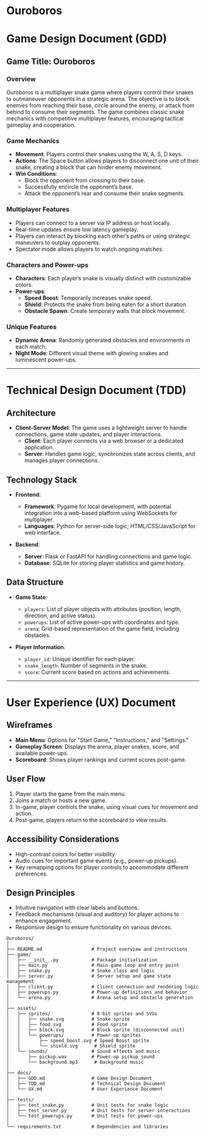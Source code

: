 # Ouroboros



# Game Design Document (GDD)

## Game Title: Ouroboros

### Overview
Ouroboros is a multiplayer snake game where players control their snakes to outmaneuver opponents in a strategic arena. The objective is to block enemies from reaching their base, circle around the enemy, or attack from behind to consume their segments. The game combines classic snake mechanics with competitive multiplayer features, encouraging tactical gameplay and cooperation.

### Game Mechanics

- **Movement**: Players control their snakes using the W, A, S, D keys.
- **Actions**: The Space button allows players to disconnect one unit of their snake, creating a block that can hinder enemy movement.
- **Win Conditions**:
  - Block the opponent from crossing to their base.
  - Successfully encircle the opponent’s base.
  - Attack the opponent’s rear and consume their snake segments.

### Multiplayer Features

- Players can connect to a server via IP address or host locally.
- Real-time updates ensure low latency gameplay.
- Players can interact by blocking each other’s paths or using strategic maneuvers to outplay opponents.
- Spectator mode allows players to watch ongoing matches.

### Characters and Power-ups

- **Characters**: Each player’s snake is visually distinct with customizable colors.
- **Power-ups**:
  - **Speed Boost**: Temporarily increases snake speed.
  - **Shield**: Protects the snake from being eaten for a short duration.
  - **Obstacle Spawn**: Create temporary walls that block movement.

### Unique Features

- **Dynamic Arena**: Randomly generated obstacles and environments in each match.
- **Night Mode**: Different visual theme with glowing snakes and luminescent power-ups.

---

# Technical Design Document (TDD)

## Architecture

- **Client-Server Model**: The game uses a lightweight server to handle connections, game state updates, and player interactions.
  - **Client**: Each player connects via a web browser or a dedicated application.
  - **Server**: Handles game logic, synchronizes state across clients, and manages player connections.

## Technology Stack

- **Frontend**:
  - **Framework**: Pygame for local development, with potential integration into a web-based platform using WebSockets for multiplayer.
  - **Languages**: Python for server-side logic; HTML/CSS/JavaScript for web interface.
  
- **Backend**:
  - **Server**: Flask or FastAPI for handling connections and game logic.
  - **Database**: SQLite for storing player statistics and game history.

## Data Structure

- **Game State**:
  - `players`: List of player objects with attributes (position, length, direction, and active status).
  - `powerups`: List of active power-ups with coordinates and type.
  - `arena`: Grid-based representation of the game field, including obstacles.

- **Player Information**:
  - `player_id`: Unique identifier for each player.
  - `snake_length`: Number of segments in the snake.
  - `score`: Current score based on actions and achievements.

---

# User Experience (UX) Document

## Wireframes

- **Main Menu**: Options for "Start Game," "Instructions," and "Settings."
- **Gameplay Screen**: Displays the arena, player snakes, score, and available power-ups.
- **Scoreboard**: Shows player rankings and current scores post-game.

## User Flow

1. Player starts the game from the main menu.
2. Joins a match or hosts a new game.
3. In-game, player controls the snake, using visual cues for movement and action.
4. Post-game, players return to the scoreboard to view results.

## Accessibility Considerations

- High-contrast colors for better visibility.
- Audio cues for important game events (e.g., power-up pickups).
- Key remapping options for player controls to accommodate different preferences.

## Design Principles

- Intuitive navigation with clear labels and buttons.
- Feedback mechanisms (visual and auditory) for player actions to enhance engagement.
- Responsive design to ensure functionality on various devices.




```plaintext
Ouroboros/
│
├── README.md                  # Project overview and instructions
├── game/
│   ├── __init__.py            # Package initialization
│   ├── main.py                # Main game loop and entry point
│   ├── snake.py               # Snake class and logic
│   ├── server.py              # Server setup and game state management
│   ├── client.py              # Client connection and rendering logic
│   ├── powerups.py            # Power-up definitions and behavior
│   └── arena.py               # Arena setup and obstacle generation
│
├── assets/
│   ├── sprites/               # 8-bit sprites and SVGs
│   │   ├── snake.svg          # Snake sprite
│   │   ├── food.svg           # Food sprite
│   │   ├── block.svg          # Block sprite (disconnected unit)
│   │   └── powerups/          # Power-up sprites
│   │       ├── speed_boost.svg # Speed Boost sprite
│   │       └── shield.svg      # Shield sprite
│   └── sounds/                # Sound effects and music
│       ├── pickup.wav         # Power-up pickup sound
│       └── background.mp3      # Background music
│
├── docs/
│   ├── GDD.md                 # Game Design Document
│   ├── TDD.md                 # Technical Design Document
│   └── UX.md                  # User Experience Document
│
├── tests/
│   ├── test_snake.py          # Unit tests for snake logic
│   ├── test_server.py         # Unit tests for server interactions
│   └── test_powerups.py       # Unit tests for power-ups
│
└── requirements.txt           # Dependencies and libraries



